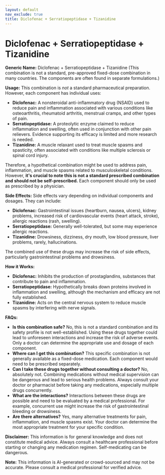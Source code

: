 ```yaml
---
layout: default
nav_exclude: true
title: Diclofenac + Serratiopeptidase + Tizanidine
---
```


# Diclofenac + Serratiopeptidase + Tizanidine

**Generic Name:** Diclofenac + Serratiopeptidase + Tizanidine (This combination is not a standard, pre-approved fixed-dose combination in many countries.  The components are often found in separate formulations.)

**Usage:**  This combination is *not* a standard pharmaceutical preparation.  However, each component has individual uses:

* **Diclofenac:** A nonsteroidal anti-inflammatory drug (NSAID) used to reduce pain and inflammation associated with various conditions like osteoarthritis, rheumatoid arthritis, menstrual cramps, and other types of pain.
* **Serratiopeptidase:** A proteolytic enzyme claimed to reduce inflammation and swelling, often used in conjunction with other pain relievers.  Evidence supporting its efficacy is limited and more research is needed.
* **Tizanidine:** A muscle relaxant used to treat muscle spasms and spasticity, often associated with conditions like multiple sclerosis or spinal cord injury.

Therefore, a hypothetical combination might be used to address pain, inflammation, and muscle spasms related to musculoskeletal conditions.  However, **it's crucial to note this is not a standard prescribed combination and should not be self-prescribed.**  Each component should only be used as prescribed by a physician.

**Side Effects:**  Side effects vary depending on individual components and dosages. They can include:

* **Diclofenac:**  Gastrointestinal issues (heartburn, nausea, ulcers), kidney problems, increased risk of cardiovascular events (heart attack, stroke), allergic reactions (rash, swelling).
* **Serratiopeptidase:** Generally well-tolerated, but some may experience allergic reactions.
* **Tizanidine:**  Drowsiness, dizziness, dry mouth, low blood pressure, liver problems, rarely, hallucinations.

The combined use of these drugs may increase the risk of side effects, particularly gastrointestinal problems and drowsiness.


**How it Works:**

* **Diclofenac:** Inhibits the production of prostaglandins, substances that contribute to pain and inflammation.
* **Serratiopeptidase:**  Hypothetically breaks down proteins involved in inflammation and swelling, although the mechanism and efficacy are not fully established.
* **Tizanidine:** Acts on the central nervous system to reduce muscle spasms by interfering with nerve signals.


**FAQs:**

* **Is this combination safe?** No, this is not a standard combination and its safety profile is not well-established.  Using these drugs together could lead to unforeseen interactions and increase the risk of adverse events.  Only a doctor can determine the appropriate use and dosage of each component.
* **Where can I get this combination?** This specific combination is not generally available as a fixed-dose medication. Each component would need to be prescribed separately.
* **Can I take these drugs together without consulting a doctor?** No, absolutely not. Combining medications without medical supervision can be dangerous and lead to serious health problems.  Always consult your doctor or pharmacist before taking any medications, especially multiple drugs concurrently.
* **What are the interactions?**  Interactions between these drugs are possible and need to be evaluated by a medical professional.  For example, concurrent use might increase the risk of gastrointestinal bleeding or drowsiness.
* **Are there alternatives?** Yes, many alternative treatments for pain, inflammation, and muscle spasms exist. Your doctor can determine the most appropriate treatment for your specific condition.


**Disclaimer:** This information is for general knowledge and does not constitute medical advice. Always consult a healthcare professional before starting or changing any medication regimen.  Self-medicating can be dangerous.


**Note:** This information is AI-generated or crowd-sourced and may not be accurate. Please consult a medical professional for verified advice.